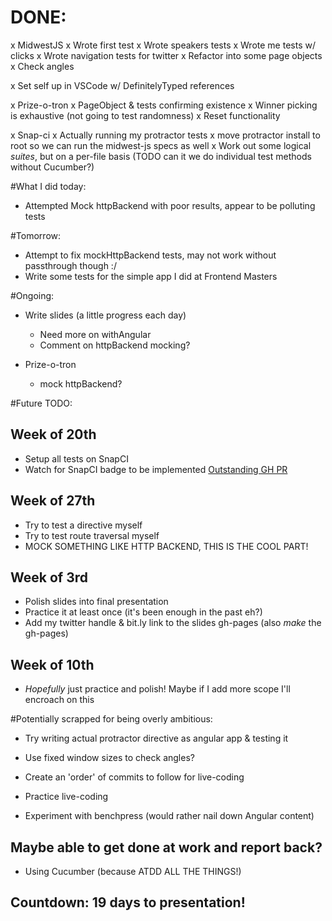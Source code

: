 # DONE:
x MidwestJS
  x Wrote first test
  x Wrote speakers tests
  x Wrote me tests w/ clicks
  x Wrote navigation tests for twitter
  x Refactor into some page objects
  x Check angles

x Set self up in VSCode w/ DefinitelyTyped references

x Prize-o-tron
  x PageObject & tests confirming existence
  x Winner picking is exhaustive (not going to test randomness)
  x Reset functionality

x Snap-ci
  x Actually running my protractor tests
  x move protractor install to root so we can run the midwest-js specs as well
  x Work out some logical *suites*, but on a per-file basis (TODO can it we do individual test methods without Cucumber?)

#What I did today:
- Attempted Mock httpBackend with poor results, appear to be polluting tests

#Tomorrow:
- Attempt to fix mockHttpBackend tests, may not work without passthrough though :/
- Write some tests for the simple app I did at Frontend Masters

#Ongoing:
- Write slides (a little progress each day)
  - Need more on withAngular
  - Comment on httpBackend mocking?
  
- Prize-o-tron
  - mock httpBackend? 

#Future TODO:

## Week of 20th
- Setup all tests on SnapCI
- Watch for SnapCI badge to be implemented [Outstanding GH PR](https://github.com/badges/shields/pull/492)

## Week of 27th
- Try to test a directive myself
- Try to test route traversal myself
- MOCK SOMETHING LIKE HTTP BACKEND, THIS IS THE COOL PART!

## Week of 3rd
- Polish slides into final presentation
- Practice it at least once (it's been enough in the past eh?)
- Add my twitter handle & bit.ly link to the slides gh-pages (also *make* the gh-pages)

## Week of 10th
- *Hopefully* just practice and polish! Maybe if I add more scope I'll encroach on this

#Potentially scrapped for being overly ambitious:
- Try writing actual protractor directive as angular app & testing it
- Use fixed window sizes to check angles?

- Create an 'order' of commits to follow for live-coding
- Practice live-coding

- Experiment with benchpress (would rather nail down Angular content)

## Maybe able to get done at work and report back? 
- Using Cucumber (because ATDD ALL THE THINGS!)

## Countdown: 19 days to presentation!